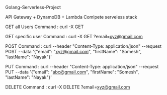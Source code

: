 Golang-Serverless-Project

API Gateway + DynamoDB + Lambda Comlpete serveless stack

GET all Users Command : curl -X GET <URL>

GET specific user Command : curl -X GET <URL>\?email\=xyz@gmail.com

POST Command : curl --header "Content-Type: application/json" --request POST --data '{"email": "xyz@gmail.com", "firstName": "Somesh", "lastName": "Nayak"}' <URL>

PUT Command : curl --header "Content-Type: application/json" --request PUT --data '{"email": "abc@gmail.com", "firstName": "Somesh", "lastName": "Nayak"}' <URL> 

DELETE Command : curl -X DELETE <URL>\?email\=xyz@gmail.com
